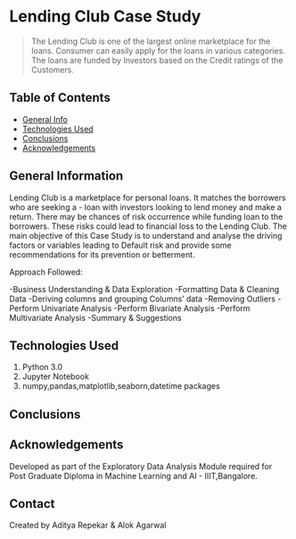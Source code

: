 # Lending Club Case Study
> The Lending Club is one of the largest online marketplace for the loans. Consumer can easily apply for the loans in various categories.  The loans are funded by Investors based on the Credit ratings of the Customers.




## Table of Contents
* [General Info](#general-information)
* [Technologies Used](#technologies-used)
* [Conclusions](#conclusions)
* [Acknowledgements](#acknowledgements)



## General Information

Lending Club is a marketplace for personal loans. It matches the borrowers who are seeking a - loan with investors looking to lend money and make a return.
There may be chances of risk occurrence while funding loan to the borrowers. These risks could lead to financial loss to the Lending Club.
The main objective of this Case Study is to understand and analyse the driving factors or variables leading to Default risk and provide some recommendations for its prevention or betterment.

Approach Followed:

-Business Understanding & Data Exploration
-Formatting Data & Cleaning Data
-Deriving columns and grouping Columns’ data
-Removing Outliers
-Perform Univariate Analysis
-Perform Bivariate Analysis
-Perform Multivariate Analysis
-Summary & Suggestions



## Technologies Used

1. Python 3.0
2. Jupyter Notebook
3. numpy,pandas,matplotlib,seaborn,datetime packages


## Conclusions


## Acknowledgements

Developed as part of the Exploratory Data Analysis Module required for Post Graduate Diploma in Machine Learning and AI - IIIT,Bangalore.


## Contact
Created by Aditya Repekar & Alok Agarwal